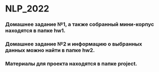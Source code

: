 # NLP_2022

### Домашнее задание №1, а также собранный мини-корпус находятся в папке hw1.

### Домашнее задание №2 и информацию о выбранных данных можно найти в папке hw2.

### Материалы для проекта находятся в папке project.
